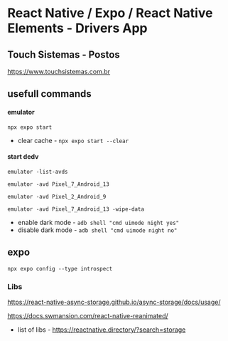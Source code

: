 # React Native / Expo / React Native Elements - Drivers App
## Touch Sistemas - Postos

https://www.touchsistemas.com.br

## usefull commands

#### emulator

`npx expo start`

* clear cache - `npx expo start --clear`

#### start dedv

`emulator -list-avds`

`emulator -avd Pixel_7_Android_13`

`emulator -avd Pixel_2_Android_9`

`emulator -avd Pixel_7_Android_13 -wipe-data`

* enable dark mode - `adb shell "cmd uimode night yes"`
* disable dark mode - `adb shell "cmd uimode night no"`

## expo

`npx expo config --type introspect`

### Libs

https://react-native-async-storage.github.io/async-storage/docs/usage/

https://docs.swmansion.com/react-native-reanimated/

* list of libs - https://reactnative.directory/?search=storage
